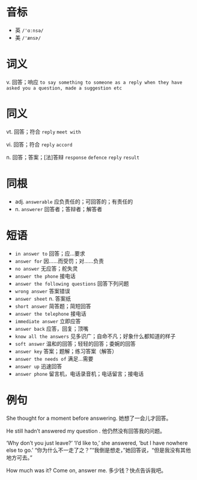 # 音标

- 英 `/'ɑːnsə/`
- 美 `/'ænsɚ/`

# 词义

v. 回答；响应
`to say something to someone as a reply when they have asked you a question, made a suggestion etc`

# 同义

vt. 回答；符合
`reply` `meet with`

vi. 回答；符合
`reply` `accord`

n. 回答；答案；[法]答辩
`response` `defence` `reply` `result`

# 同根

- adj. `answerable` 应负责任的；可回答的；有责任的
- n. `answerer` 回答者；答辩者；解答者

# 短语

- `in answer to` 回答；应…要求
- `answer for` 因……而受罚；对……负责
- `no answer` 无应答；舵失灵
- `answer the phone` 接电话
- `answer the following questions` 回答下列问题
- `wrong answer` 答案错误
- `answer sheet` n. 答案纸
- `short answer` 简答题；简短回答
- `answer the telephone` 接电话
- `immediate answer` 立即应答
- `answer back` 应答，回复；顶嘴
- `know all the answers` 见多识广；自命不凡；好象什么都知道的样子
- `soft answer` 温和的回答；轻轻的回答；委婉的回答
- `answer key` 答案；题解；练习答案（解答）
- `answer the needs of` 满足...需要
- `answer up` 迅速回答
- `answer phone` 留言机，电话录音机；电话留言；接电话

# 例句

She thought for a moment before answering.
她想了一会儿才回答。

He still hadn’t answered my question .
他仍然没有回答我的问题。

‘Why don’t you just leave?’ ‘I’d like to,’ she answered, ‘but I have nowhere else to go.’
“你为什么不一走了之？”“我倒是想走，”她回答说，“但是我没有其他地方可去。”

How much was it? Come on, answer me.
多少钱？快点告诉我吧。


